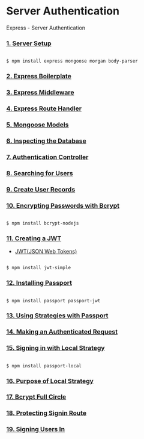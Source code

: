 # Server Authentication

Express - Server Authentication

### [1. Server Setup](https://github.com/JohnSmith19/server-authentication/blob/13212783fba17665a7cf6b15982ed6caa2c67834/package.json)

<pre><code>
$ npm install express mongoose morgan body-parser
</code></pre>

### [2. Express Boilerplate](https://github.com/JohnSmith19/server-authentication/blob/c5a71cba9c1117232c12d18483b581149601d702/index.js)

### [3. Express Middleware](https://github.com/JohnSmith19/server-authentication/commit/7dc28f48aacfa233ff09afaf4802827b8da0435b)

### [4. Express Route Handler](https://github.com/JohnSmith19/server-authentication/commit/0ff5125c9bfb199e35fa3ec33316417e5da9f16b)

### [5. Mongoose Models](https://github.com/JohnSmith19/server-authentication/commit/ecb2267fa90b5b0addee49326d6707770f4aba7b)

### [6. Inspecting the Database](https://github.com/JohnSmith19/server-authentication/commit/68dfbfba043ed89649416a8c7ff0edeb542eea19)

### [7. Authentication Controller](https://github.com/JohnSmith19/server-authentication/commit/4305a7c7dc5c684c40c8845902aaf4298e1246eb)

### [8. Searching for Users](https://github.com/JohnSmith19/server-authentication/commit/ab81e0758fcdb7c6e3323bb126c98801ec3f9fdc)

### [9. Create User Records](https://github.com/JohnSmith19/server-authentication/commit/9c4b2133863f9e0debbdc18bfbf145ec34bba9ec)

### [10. Encrypting Passwords with Bcrypt](https://github.com/JohnSmith19/server-authentication/commit/124274dae2551128bbde93023b1bedde8a91e6bb)

<pre><code>
$ npm install bcrypt-nodejs
</code></pre>

### [11. Creating a JWT](https://github.com/JohnSmith19/server-authentication/commit/a6f7d5f0db492c7cabcf8383f89c2b20f5782413)

- [JWT(JSON Web Tokens)](https://jwt.io/)

<pre><code>
$ npm install jwt-simple
</code></pre>

### [12. Installing Passport](https://github.com/JohnSmith19/server-authentication/commit/eed1dda5c194c7c40c5be1a25b3a3898778567f7)

<pre><code>
$ npm install passport passport-jwt
</code></pre>

### [13. Using Strategies with Passport](https://github.com/JohnSmith19/server-authentication/commit/ce4bc0d46c6d4f18d09bec8fa8ea32d49240986a)

### [14. Making an Authenticated Request](https://github.com/JohnSmith19/server-authentication/commit/fdba77b49d9261a4aac0bc6017c7c9fe23cb2b77)

### [15. Signing in with Local Strategy](https://github.com/JohnSmith19/server-authentication/commit/202a0e6971f538a131616538f67e7e99052cf5a3)

<pre><code>
$ npm install passport-local
</code></pre>

### [16. Purpose of Local Strategy](https://github.com/JohnSmith19/server-authentication/commit/5aa2301e1a8731767a9bfd384dd3f1091ffef226)

### [17. Bcrypt Full Circle](https://github.com/JohnSmith19/server-authentication/commit/2cd76d6407e791f3c80de4cf1cfdd0aeb34eeb12)

### [18. Protecting Signin Route](https://github.com/JohnSmith19/server-authentication/commit/13a9e9df79e047fed7ba8552ddbfba01a9d6b30c)

### [19. Signing Users In](https://github.com/JohnSmith19/server-authentication/commit/ac372e260b659f54f57135c68afa17a17b729301)
